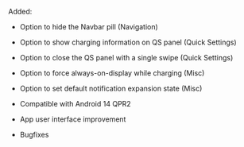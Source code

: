 Added:  
- Option to hide the Navbar pill (Navigation)  
- Option to show charging information on QS panel (Quick Settings)  
- Option to close the QS panel with a single swipe (Quick Settings)  
- Option to force always-on-display while charging (Misc)  
- Option to set default notification expansion state (Misc)  

- Compatible with Android 14 QPR2  
- App user interface improvement  
- Bugfixes  
  